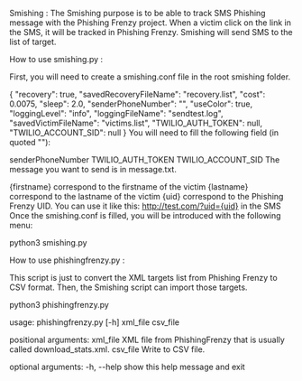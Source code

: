 Smishing :
The Smishing purpose is to be able to track SMS Phishing message with the Phishing Frenzy project. When a victim click on the link in the SMS, it will be tracked in Phishing Frenzy. Smishing will send SMS to the list of target.

How to use smishing.py :
 
 First, you will need to create a smishing.conf file in the root smishing folder.

{
    "recovery": true,
    "savedRecoveryFileName": "recovery.list",
    "cost": 0.0075,
    "sleep": 2.0,
    "senderPhoneNumber": "",
    "useColor": true,
    "loggingLevel": "info",
    "loggingFileName": "sendtest.log",
    "savedVictimFileName": "victims.list",
    "TWILIO_AUTH_TOKEN": null,
    "TWILIO_ACCOUNT_SID": null
}
You will need to fill the following field (in quoted ""):

senderPhoneNumber
TWILIO_AUTH_TOKEN
TWILIO_ACCOUNT_SID
The message you want to send is in message.txt.

{firstname} correspond to the firstname of the victim
{lastname} correspond to the lastname of the victim
{uid} correspond to the Phishing Frenzy UID. You can use it like this: http://test.com/?uid={uid} in the SMS
Once the smishing.conf is filled, you will be introduced with the following menu:

python3 smishing.py

How to use phishingfrenzy.py :

 This script is just to convert the XML targets list from Phishing Frenzy to CSV format. Then, the Smishing script can import those targets.

python3 phishingfrenzy.py

usage: phishingfrenzy.py [-h] xml_file csv_file

positional arguments:
  xml_file    XML file from PhishingFrenzy that is usually called
              download_stats.xml.
  csv_file    Write to CSV file.

optional arguments:
  -h, --help  show this help message and exit
